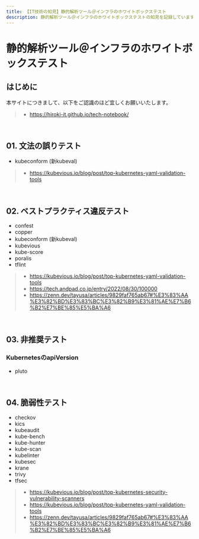 ```yaml
---
title: 【IT技術の知見】静的解析ツール＠インフラのホワイトボックステスト
description: 静的解析ツール＠インフラのホワイトボックステストの知見を記録しています。
---
```


# 静的解析ツール＠インフラのホワイトボックステスト

## はじめに

本サイトにつきまして、以下をご認識のほど宜しくお願いいたします。

> - https://hiroki-it.github.io/tech-notebook/

<br>

## 01. 文法の誤りテスト

- kubeconform (新kubeval)

> - https://kubevious.io/blog/post/top-kubernetes-yaml-validation-tools

<br>

## 02. ベストプラクティス違反テスト

- confest
- copper
- kubeconform (新kubeval)
- kubevious
- kube-score
- poralis
- tflint

> - https://kubevious.io/blog/post/top-kubernetes-yaml-validation-tools
> - https://tech.andpad.co.jp/entry/2022/08/30/100000
> - https://zenn.dev/tayusa/articles/9829faf765ab67#%E3%83%AA%E3%82%BD%E3%83%BC%E3%82%B9%E3%81%AE%E7%B6%B2%E7%BE%85%E5%BA%A6

<br>

## 03. 非推奨テスト

### KubernetesのapiVersion

- pluto

<br>

## 04. 脆弱性テスト

- checkov
- kics
- kubeaudit
- kube-bench
- kube-hunter
- kube-scan
- kubelinter
- kubesec
- krane
- trivy
- tfsec

> - https://kubevious.io/blog/post/top-kubernetes-security-vulnerability-scanners
> - https://kubevious.io/blog/post/top-kubernetes-yaml-validation-tools
> - https://zenn.dev/tayusa/articles/9829faf765ab67#%E3%83%AA%E3%82%BD%E3%83%BC%E3%82%B9%E3%81%AE%E7%B6%B2%E7%BE%85%E5%BA%A6

<br>
